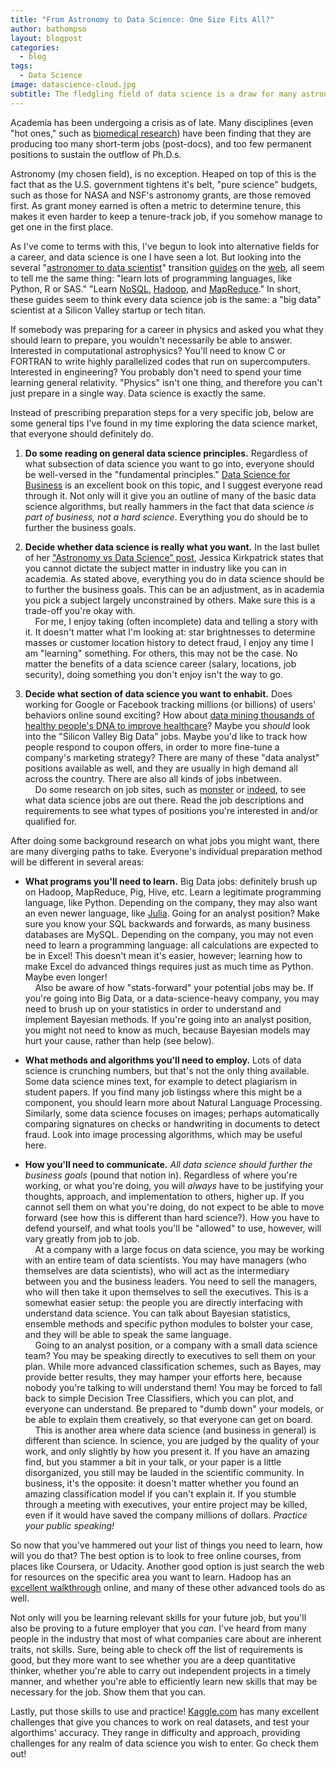 ```yaml
---
title: "From Astronomy to Data Science: One Size Fits All?"
author: bathompso
layout: blogpost
categories:
  - blog
tags:
  - Data Science
image: datascience-cloud.jpg
subtitle: The fledgling field of data science is a draw for many astronomers, but why do so many "transition guides" seem to think data science positions exist solely within Silicon Valley?
---
```


Academia has been undergoing a crisis as of late. Many disciplines (even "hot ones," such as [biomedical research](http://arstechnica.com/science/2014/04/is-us-biomedical-research-heading-for-a-breakdown/)) have been finding that they are producing too many short-term jobs (post-docs), and too few permanent positions to sustain the outflow of Ph.D.s.

Astronomy (my chosen field), is no exception. Heaped on top of this is the fact that as the U.S. government tightens it's belt, "pure science" budgets, such as those for NASA and NSF's astronomy grants, are those removed first. As grant money earned is often a metric to determine tenure, this makes it even harder to keep a tenure-track job, if you somehow manage to get one in the first place.

As I've come to terms with this, I've begun to look into alternative fields for a career, and data science is one I have seen a lot. But looking into the several "[astronomer to data scientist](http://womeninastronomy.blogspot.com/2013/01/datascience.html)" transition [guides](http://womeninastronomy.blogspot.com/2013/01/astroVdatascience.html) on the [web](http://betterbayes.wordpress.com/2014/07/24/preperation-for-a-transition-to-data-science/), all seem to tell me the same thing: "learn lots of programming languages, like Python, R or SAS." "Learn [NoSQL](http://en.m.wikipedia.org/wiki/NoSQL), [Hadoop](http://hadoop.apache.org), and [MapReduce](http://en.m.wikipedia.org/wiki/Mapreduce)." In short, these guides seem to think every data science job is the same: a "big data" scientist at a Silicon Valley startup or tech titan.

If somebody was preparing for a career in physics and asked you what they should learn to prepare, you wouldn't necessarily be able to answer. Interested in computational astrophysics? You'll need to know C or FORTRAN to write highly parallelized codes that run on supercomputers. Interested in engineering? You probably don't need to spend your time learning general relativity. "Physics" isn't one thing, and therefore you can't just prepare in a single way. Data science is exactly the same.

Instead of prescribing preparation steps for a very specific job, below are some general tips I've found in my time exploring the data science market, that everyone should definitely do.

1. **Do some reading on general data science principles.** Regardless of what subsection of data science you want to go into, everyone should be well-versed in the "fundamental principles." [Data Science for Business](http://www.amazon.com/Data-Science-Business-data-analytic-thinking/dp/1449361323/) is an excellent book on this topic, and I suggest everyone read through it. Not only will it give you an outline of many of the basic data science algorithms, but really hammers in the fact that data science *is part of business, not a hard science*. Everything you do should be to further the business goals.

2. **Decide whether data science is really what you want.** In the last bullet of her ["Astronomy vs Data Science" post](http://womeninastronomy.blogspot.com/2013/01/astroVdatascience.html), Jessica Kirkpatrick states that you cannot dictate the subject matter in industry like you can in academia. As stated above, everything you do in data science should be to further the business goals. This can be an adjustment, as in academia you pick a subject largely unconstrained by others. Make sure this is a trade-off you're okay with.  
&nbsp;&nbsp;&nbsp;&nbsp;For me, I enjoy taking (often incomplete) data and telling a story with it. It doesn't matter what I'm looking at: star brightnesses to determine masses or customer location history to detect fraud, I enjoy any time I am "learning" something. For others, this may not be the case. No matter the benefits of a data science career (salary, locations, job security), doing something you don't enjoy isn't the way to go.

3. **Decide what section of data science you want to enhabit.** Does working for Google or Facebook tracking millions (or billions) of users' behaviors online sound exciting? How about [data mining thousands of healthy people's DNA to improve healthcare](http://ars.to/1zc3H6r)? Maybe you *should* look into the "Silicon Valley Big Data" jobs. Maybe you'd like to track how people respond to coupon offers, in order to more fine-tune a company's marketing strategy? There are many of these "data analyst" positions available as well, and they are usually in high demand all across the country. There are also all kinds of jobs inbetween.  
&nbsp;&nbsp;&nbsp;&nbsp;Do some research on job sites, such as [monster](http://jobsearch.monster.com/search/data-science_5) or [indeed](http://www.indeed.com/jobs?q=data+science&l=), to see what data science jobs are out there. Read the job descriptions and requirements to see what types of positions you're interested in and/or qualified for.

After doing some background research on what jobs you might want, there are many diverging paths to take. Everyone's individual preparation method will be different in several areas:

* **What programs you'll need to learn.** Big Data jobs: definitely brush up on Hadoop, MapReduce, Pig, Hive, etc. Learn a legitimate programming language, like Python. Depending on the company, they may also want an even newer language, like [Julia](http://julialang.org). Going for an analyst position? Make sure you know your SQL backwards and forwards, as many business databases are MySQL. Depending on the company, you may not even need to learn a programming language: all calculations are expected to be in Excel! This doesn't mean it's easier, however; learning how to make Excel do advanced things requires just as much time as Python. Maybe even longer!  
&nbsp;&nbsp;&nbsp;&nbsp;Also be aware of how "stats-forward" your potential jobs may be. If you're going into Big Data, or a data-science-heavy company, you may need to brush up on your statistics in order to understand and implement Bayesian methods. If you're going into an analyst position, you might not need to know as much, because Bayesian models may hurt your cause, rather than help (see below).

* **What methods and algorithms you'll need to employ.** Lots of data science is crunching numbers, but that's not the only thing available. Some data science mines text, for example to detect plagiarism in student papers. If you find many job listingss where this might be a component, you should learn more about Natural Language Processing. Similarly, some data science focuses on images; perhaps automatically comparing signatures on checks or handwriting in documents to detect fraud. Look into image processing algorithms, which may be useful here.

* **How you'll need to communicate.** *All data science should further the business goals* (pound that notion in). Regardless of where you're working, or what you're doing, you will *always* have to be justifying your thoughts, approach, and implementation to others, higher up. If you cannot sell them on what you're doing, do not expect to be able to move forward (see how this is different than hard science?). How you have to defend yourself, and what tools you'll be "allowed" to use, however, will vary greatly from job to job.  
&nbsp;&nbsp;&nbsp;&nbsp;At a company with a large focus on data science, you may be working with an entire team of data scientists. You may have managers (who themselves are data scientists), who will act as the intermediary between you and the business leaders. You need to sell the managers, who will then take it upon themselves to sell the executives. This is a somewhat easier setup: the people you are directly interfacing with understand data science. You can talk about Bayesian statistics, ensemble methods and specific python modules to bolster your case, and they will be able to speak the same language.  
&nbsp;&nbsp;&nbsp;&nbsp;Going to an analyst position, or a company with a small data science team? You may be speaking directly to executives to sell them on your plan. While more advanced classification schemes, such as Bayes, may provide better results, they may hamper your efforts here, because nobody you're talking to will understand them! You may be forced to fall back to simple Decision Tree Classifiers, which you can plot, and everyone can understand. Be prepared to "dumb down" your models, or be able to explain them creatively, so that everyone can get on board.  
&nbsp;&nbsp;&nbsp;&nbsp;This is another area where data science (and business in general) is different than science. In science, you are judged by the quality of your work, and only slightly by how you present it. If you have an amazing find, but you stammer a bit in your talk, or your paper is a little disorganized, you still may be lauded in the scientific community. In business, it's the opposite: it doesn't matter whether you found an amazing classification model if you can't explain it. If you stumble through a meeting with executives, your entire project may be killed, even if it would have saved the company millions of dollars. *Practice your public speaking!*

So now that you've hammered out your list of things you need to learn, how will you do that? The best option is to look to free online courses, from places like Coursera, or Udacity. Another good option is just search the web for resources on the specific area you want to learn. Hadoop has an [excellent walkthrough](http://lintool.github.io/Cloud9/) online, and many of these other advanced tools do as well.

Not only will you be learning relevant skills for your future job, but you'll also be proving to a future employer that you *can*. I've heard from many people in the industry that most of what companies care about are inherent traits, not skills. Sure, being able to check off the list of requirements is good, but they more want to see whether you are a deep quantitative thinker, whether you're able to carry out independent projects in a timely manner, and whether you're able to efficiently learn new skills that may be necessary for the job. Show them that you can.

Lastly, put those skills to use and practice! [Kaggle.com](http://www.kaggle.com) has many excellent challenges that give you chances to work on real datasets, and test your algorthims' accuracy. They range in difficulty and approach, providing challenges for any realm of data science you wish to enter. Go check them out!
